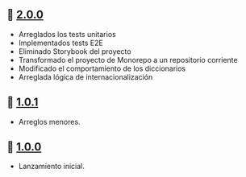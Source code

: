 ## 🚀 [2.0.0](https://github.com/CodingFlavour/coding-flavour-common/releases/tag/2.0.0)

- Arreglados los tests unitarios
- Implementados tests E2E
- Eliminado Storybook del proyecto
- Transformado el proyecto de Monorepo a un repositorio corriente
- Modificado el comportamiento de los diccionarios
- Arreglada lógica de internacionalización

## 🐛 [1.0.1](https://github.com/CodingFlavour/coding-flavour-common/releases/tag/1.0.1)

- Arreglos menores.

## 🚀 [1.0.0](https://github.com/CodingFlavour/coding-flavour-common/releases/tag/1.0.0)

- Lanzamiento inicial.
